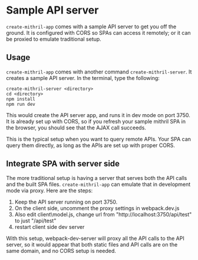 # Sample API server

`create-mithril-app` comes with a sample API server to get you off the ground. It is configured with CORS so SPAs can access it remotely; or it can be proxied to emulate traditional setup.


## Usage

`create-mithril-app` comes with another command `create-mithril-server`. It creates a sample API server. In the terminal, type the following:
```
create-mithril-server <directory>
cd <directory>
npm install
npm run dev
```

This would create the API server app, and runs it in dev mode on port 3750. It is already set up with CORS, so if you refresh your sample mithril SPA in the browser, you should see that the AJAX call succeeds.

This is the typical setup when you want to query remote APIs. Your SPA can query them directly, as long as the APIs are set up with proper CORS.


## Integrate SPA with server side

The more traditional setup is having a server that serves both the API calls and the built SPA files. `create-mithril-app` can emulate that in development mode via proxy. Here are the steps:
1. Keep the API server running on port 3750.
2. On the client side, uncomment the proxy settings in webpack.dev.js
3. Also edit client\model.js, change url from "http://localhost:3750/api/test" to just "/api/test"
4. restart client side dev server

With this setup, webpack-dev-server will proxy all the API calls to the API server, so it would appear that both static files and API calls are on the same domain, and no CORS setup is needed.
